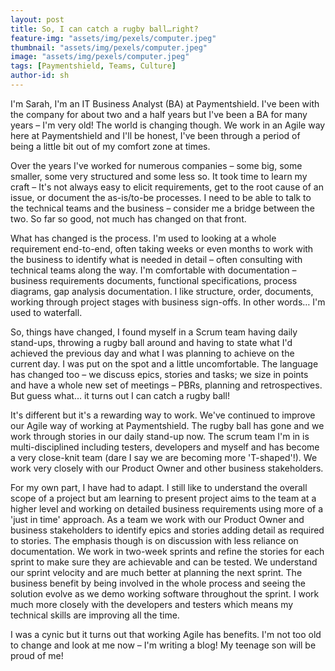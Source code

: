 ```yaml
---
layout: post
title: So, I can catch a rugby ball…right?
feature-img: "assets/img/pexels/computer.jpeg"
thumbnail: "assets/img/pexels/computer.jpeg"
image: "assets/img/pexels/computer.jpeg"
tags: [Paymentshield, Teams, Culture]
author-id: sh
---
```


I'm Sarah, I'm an IT Business Analyst (BA) at Paymentshield.  I've been with the company for about two and a half years but I've been a BA for many years – I'm very old!  The world is changing though.  We work in an Agile way here at Paymentshield and I'll be honest, I've been through a period of being a little bit out of my comfort zone at times.  

Over the years I've worked for numerous companies – some big, some smaller, some very structured and some less so.  It took time to learn my craft – It's not always easy to elicit requirements, get to the root cause of an issue, or document the as-is/to-be processes.  I need to be able to talk to the technical teams and the business – consider me a bridge between the two.  So far so good, not much has changed on that front.  

What has changed is the process.  I'm used to looking at a whole requirement end-to-end, often taking weeks or even months to work with the business to identify what is needed in detail – often consulting with technical teams along the way.  I'm comfortable with documentation – business requirements documents, functional specifications, process diagrams, gap analysis documentation.  I like structure, order, documents, working through project stages with business sign-offs.  In other words… I'm used to waterfall.

So, things have changed, I found myself in a Scrum team having daily stand-ups, throwing a rugby ball around and having to state what I'd achieved the previous day and what I was planning to achieve on the current day.  I was put on the spot and a little uncomfortable.  The language has changed too – we discuss epics, stories and tasks; we size in points and have a whole new set of meetings – PBRs, planning and retrospectives.  But guess what… it turns out I can catch a rugby ball!

It's different but it's a rewarding way to work.  We've continued to improve our Agile way of working at Paymentshield.  The rugby ball has gone and we work through stories in our daily stand-up now.  The scrum team I'm in is multi-disciplined including testers, developers and myself and has become a very close-knit team (dare I say we are becoming more 'T-shaped'!).  We work very closely with our Product Owner and other business stakeholders.

For my own part, I have had to adapt.  I still like to understand the overall scope of a project but am learning to present project aims to the team at a higher level and working on detailed business requirements using more of a 'just in time' approach.  As a team we work with our Product Owner and business stakeholders to identify epics and stories adding detail as required to stories.  The emphasis though is on discussion with less reliance on documentation.  We work in two-week sprints and refine the stories for each sprint to make sure they are achievable and can be tested.  We understand our sprint velocity and are much better at planning the next sprint. The business benefit by being involved in the whole process and seeing the solution evolve as we demo working software throughout the sprint.  I work much more closely with the developers and testers which means my technical skills are improving all the time.  

I was a cynic but it turns out that working Agile has benefits.  I'm not too old to change and look at me now – I'm writing a blog!  My teenage son will be proud of me!

